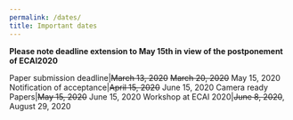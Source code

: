 ```yaml
---
permalink: /dates/
title: Important dates
---
```


**Please note deadline extension to May 15th in view of the postponement of ECAI2020**

Paper submission deadline|~~March 13, 2020~~ ~~March 20, 2020~~ May 15, 2020
Notification of acceptance|~~April 15, 2020~~ June 15, 2020
Camera ready Papers|~~May 15, 2020~~ June 15, 2020
Workshop at ECAI 2020|~~June 8, 2020~~, August 29, 2020 
